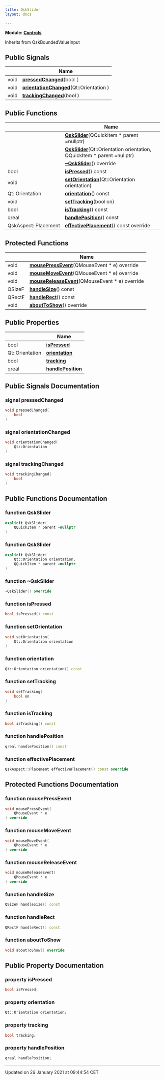 ```yaml
---
title: QskSlider
layout: docs

---
```



**Module:** **[Controls](/docs/modules/group___controls/)**



Inherits from QskBoundedValueInput

## Public Signals

|                | Name           |
| -------------- | -------------- |
| void | **[pressedChanged](/docs/classes/class_qsk_slider/#signal-pressedchanged)**(bool ) |
| void | **[orientationChanged](/docs/classes/class_qsk_slider/#signal-orientationchanged)**(Qt::Orientation ) |
| void | **[trackingChanged](/docs/classes/class_qsk_slider/#signal-trackingchanged)**(bool ) |

## Public Functions

|                | Name           |
| -------------- | -------------- |
| | **[QskSlider](/docs/classes/class_qsk_slider/#function-qskslider)**(QQuickItem * parent =nullptr) |
| | **[QskSlider](/docs/classes/class_qsk_slider/#function-qskslider)**(Qt::Orientation orientation, QQuickItem * parent =nullptr) |
| | **[~QskSlider](/docs/classes/class_qsk_slider/#function-~qskslider)**() override |
| bool | **[isPressed](/docs/classes/class_qsk_slider/#function-ispressed)**() const |
| void | **[setOrientation](/docs/classes/class_qsk_slider/#function-setorientation)**(Qt::Orientation orientation) |
| Qt::Orientation | **[orientation](/docs/classes/class_qsk_slider/#function-orientation)**() const |
| void | **[setTracking](/docs/classes/class_qsk_slider/#function-settracking)**(bool on) |
| bool | **[isTracking](/docs/classes/class_qsk_slider/#function-istracking)**() const |
| qreal | **[handlePosition](/docs/classes/class_qsk_slider/#function-handleposition)**() const |
| QskAspect::Placement | **[effectivePlacement](/docs/classes/class_qsk_slider/#function-effectiveplacement)**() const override |

## Protected Functions

|                | Name           |
| -------------- | -------------- |
| void | **[mousePressEvent](/docs/classes/class_qsk_slider/#function-mousepressevent)**(QMouseEvent * e) override |
| void | **[mouseMoveEvent](/docs/classes/class_qsk_slider/#function-mousemoveevent)**(QMouseEvent * e) override |
| void | **[mouseReleaseEvent](/docs/classes/class_qsk_slider/#function-mousereleaseevent)**(QMouseEvent * e) override |
| QSizeF | **[handleSize](/docs/classes/class_qsk_slider/#function-handlesize)**() const |
| QRectF | **[handleRect](/docs/classes/class_qsk_slider/#function-handlerect)**() const |
| void | **[aboutToShow](/docs/classes/class_qsk_slider/#function-abouttoshow)**() override |

## Public Properties

|                | Name           |
| -------------- | -------------- |
| bool | **[isPressed](/docs/classes/class_qsk_slider/#property-ispressed)**  |
| Qt::Orientation | **[orientation](/docs/classes/class_qsk_slider/#property-orientation)**  |
| bool | **[tracking](/docs/classes/class_qsk_slider/#property-tracking)**  |
| qreal | **[handlePosition](/docs/classes/class_qsk_slider/#property-handleposition)**  |

## Public Signals Documentation

### signal pressedChanged

```cpp
void pressedChanged(
    bool 
)
```


### signal orientationChanged

```cpp
void orientationChanged(
    Qt::Orientation 
)
```


### signal trackingChanged

```cpp
void trackingChanged(
    bool 
)
```


## Public Functions Documentation

### function QskSlider

```cpp
explicit QskSlider(
    QQuickItem * parent =nullptr
)
```


### function QskSlider

```cpp
explicit QskSlider(
    Qt::Orientation orientation,
    QQuickItem * parent =nullptr
)
```


### function ~QskSlider

```cpp
~QskSlider() override
```


### function isPressed

```cpp
bool isPressed() const
```


### function setOrientation

```cpp
void setOrientation(
    Qt::Orientation orientation
)
```


### function orientation

```cpp
Qt::Orientation orientation() const
```


### function setTracking

```cpp
void setTracking(
    bool on
)
```


### function isTracking

```cpp
bool isTracking() const
```


### function handlePosition

```cpp
qreal handlePosition() const
```


### function effectivePlacement

```cpp
QskAspect::Placement effectivePlacement() const override
```


## Protected Functions Documentation

### function mousePressEvent

```cpp
void mousePressEvent(
    QMouseEvent * e
) override
```


### function mouseMoveEvent

```cpp
void mouseMoveEvent(
    QMouseEvent * e
) override
```


### function mouseReleaseEvent

```cpp
void mouseReleaseEvent(
    QMouseEvent * e
) override
```


### function handleSize

```cpp
QSizeF handleSize() const
```


### function handleRect

```cpp
QRectF handleRect() const
```


### function aboutToShow

```cpp
void aboutToShow() override
```


## Public Property Documentation

### property isPressed

```cpp
bool isPressed;
```


### property orientation

```cpp
Qt::Orientation orientation;
```


### property tracking

```cpp
bool tracking;
```


### property handlePosition

```cpp
qreal handlePosition;
```


-------------------------------

Updated on 26 January 2021 at 09:44:54 CET